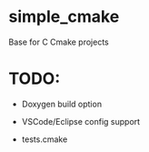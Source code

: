 # simple_cmake
Base for C Cmake projects

# TODO:

- Doxygen build option

- VSCode/Eclipse config support

- tests.cmake
